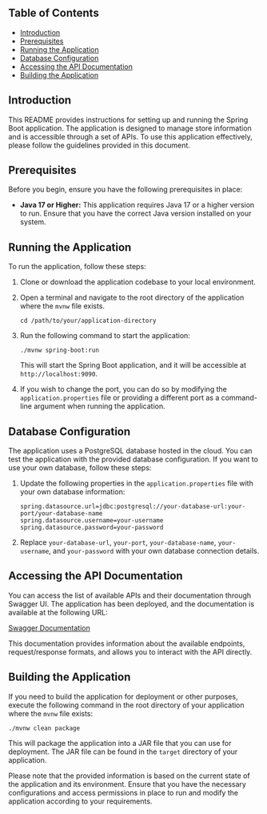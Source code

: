 ## Table of Contents
- [Introduction](#introduction)
- [Prerequisites](#prerequisites)
- [Running the Application](#running-the-application)
- [Database Configuration](#database-configuration)
- [Accessing the API Documentation](#accessing-the-api-documentation)
- [Building the Application](#building-the-application)

## Introduction
This README provides instructions for setting up and running the Spring Boot application. The application is designed to manage store information and is accessible through a set of APIs. To use this application effectively, please follow the guidelines provided in this document.

## Prerequisites
Before you begin, ensure you have the following prerequisites in place:

- **Java 17 or Higher:** This application requires Java 17 or a higher version to run. Ensure that you have the correct Java version installed on your system.

## Running the Application
To run the application, follow these steps:

1. Clone or download the application codebase to your local environment.
2. Open a terminal and navigate to the root directory of the application where the `mvnw` file exists.

   ```
   cd /path/to/your/application-directory
   ```

3. Run the following command to start the application:

   ```
   ./mvnw spring-boot:run
   ```

   This will start the Spring Boot application, and it will be accessible at `http://localhost:9090`.

4. If you wish to change the port, you can do so by modifying the `application.properties` file or providing a different port as a command-line argument when running the application.

## Database Configuration
The application uses a PostgreSQL database hosted in the cloud. You can test the application with the provided database configuration. If you want to use your own database, follow these steps:

1. Update the following properties in the `application.properties` file with your own database information:

   ```
   spring.datasource.url=jdbc:postgresql://your-database-url:your-port/your-database-name
   spring.datasource.username=your-username
   spring.datasource.password=your-password
   ```

2. Replace `your-database-url`, `your-port`, `your-database-name`, `your-username`, and `your-password` with your own database connection details.

## Accessing the API Documentation
You can access the list of available APIs and their documentation through Swagger UI. The application has been deployed, and the documentation is available at the following URL:

[Swagger Documentation](https://shelf-83w3.onrender.com/swagger-ui/index.html)

This documentation provides information about the available endpoints, request/response formats, and allows you to interact with the API directly.

## Building the Application
If you need to build the application for deployment or other purposes, execute the following command in the root directory of your application where the `mvnw` file exists:

```
./mvnw clean package
```

This will package the application into a JAR file that you can use for deployment. The JAR file can be found in the `target` directory of your application.

Please note that the provided information is based on the current state of the application and its environment. Ensure that you have the necessary configurations and access permissions in place to run and modify the application according to your requirements.